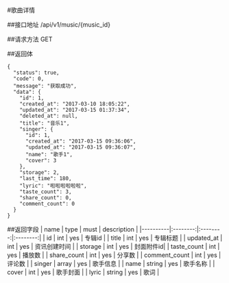 #歌曲详情

##接口地址
/api/v1/music/{music_id}

##请求方法
GET


##返回体
```json5
{
  "status": true,
  "code": 0,
  "message": "获取成功",
  "data": {
    "id": 1,
    "created_at": "2017-03-10 18:05:22",
    "updated_at": "2017-03-15 01:37:34",
    "deleted_at": null,
    "title": "音乐1",
    "singer": {
      "id": 1,
      "created_at": "2017-03-15 09:36:06",
      "updated_at": "2017-03-15 09:36:07",
      "name": "歌手1",
      "cover": 3
    },
    "storage": 2,
    "last_time": 180,
    "lyric": "啦啦啦啦啦啦",
    "taste_count": 3,
    "share_count": 0,
    "comment_count": 0
  }
}
```
##返回字段
| name     | type     | must     | description |
|----------|:--------:|:--------:|:--------:|
| id       | int      | yes      | 专辑id  |
| title    | int      | yes      | 专辑标题 |
| updated_at | int    | yes      | 资讯创建时间 |
| storage  | int      | yes      | 封面附件id|
| taste_count | int   | yes      | 播放数 |
| share_count | int   | yes      | 分享数 | 
| comment_count | int | yes      | 评论数 |
| singer   | array    | yes      | 歌手信息 |
| name     | string   | yes      | 歌手名称 |
| cover    | int      | yes      | 歌手封面 |
| lyric    | string   | yes      | 歌词   |     